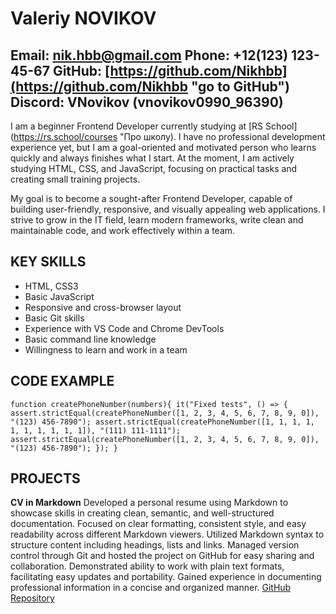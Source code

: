 # Valeriy NOVIKOV
Email: nik.hbb@gmail.com
Phone: +12(123) 123-45-67
GitHub: [https://github.com/Nikhbb](https://github.com/Nikhbb "go to GitHub")
Discord: VNovikov (vnovikov0990_96390)
---
I am a beginner Frontend Developer currently studying at [RS School](https://rs.school/courses "Про школу). I have no professional development experience yet, but I am a goal-oriented and motivated person who learns quickly and always finishes what I start. At the moment, I am actively studying HTML, CSS, and JavaScript, focusing on practical tasks and creating small training projects.

My goal is to become a sought-after Frontend Developer, capable of building user-friendly, responsive, and visually appealing web applications. I strive to grow in the IT field, learn modern frameworks, write clean and maintainable code, and work effectively within a team.

## KEY SKILLS
* HTML, CSS3
* Basic JavaScript
* Responsive and cross-browser layout
* Basic Git skills
* Experience with VS Code and Chrome DevTools
* Basic command line knowledge
* Willingness to learn and work in a team

## CODE EXAMPLE
`
function createPhoneNumber(numbers){
   it("Fixed tests", () => {
    assert.strictEqual(createPhoneNumber([1, 2, 3, 4, 5, 6, 7, 8, 9, 0]), "(123) 456-7890");
    assert.strictEqual(createPhoneNumber([1, 1, 1, 1, 1, 1, 1, 1, 1, 1]), "(111) 111-1111");
    assert.strictEqual(createPhoneNumber([1, 2, 3, 4, 5, 6, 7, 8, 9, 0]), "(123) 456-7890");
  });
}
`
## PROJECTS
**CV in Markdown**
Developed a personal resume using Markdown to showcase skills in creating clean, semantic, and well-structured documentation. Focused on clear formatting, consistent style, and easy readability across different Markdown viewers. Utilized Markdown syntax to structure content including headings, lists and links.
Managed version control through Git and hosted the project on GitHub for easy sharing and collaboration. Demonstrated ability to work with plain text formats, facilitating easy updates and portability. Gained experience in documenting professional information in a concise and organized manner.
[GitHub Repository](https://github.com/Nikhbb/rsschool-cv)